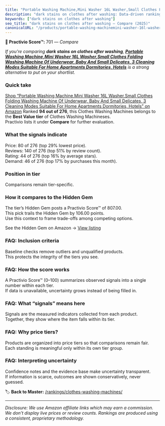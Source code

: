 ```yaml
---
title: "Portable Washing Machine,Mini Washer 16L Washer,Small Clothes Folding Washing Machine Of Underwear, Baby And Small Delicates, 3 Cleaning Modes Suitable For Home Apartments Dormitories, Hotels"
description: "dark stains on clothes after washing: Data-driven ranking using the Practivio Score™. Positioned by quality, value, demand, findability, momentum."
keywords: ["dark stains on clothes after washing"]
seo_title: "dark stains on clothes after washing — Compare (2025)"
canonicalURL: "/products/portable-washing-machinemini-washer-16l-washersmall-clothes-folding-washing-machine-of-underwear-baby-and-small-delicates-3-cleaning-modes-suitable-for-home-apartments-dormitories-hotels-B0FBR1VC12/"
---
```


**🛒 Practivio Score™:** 701 — _Compare_


*If you're comparing **dark stains on clothes after washing**, **[Portable Washing Machine,Mini Washer 16L Washer,Small Clothes Folding Washing Machine Of Underwear, Baby And Small Delicates, 3 Cleaning Modes Suitable For Home Apartments Dormitories, Hotels](https://www.amazon.com/dp/B0FBR1VC12?tag=practivio-20)** is a strong alternative to put on your shortlist.*
### Quick take
[Shop “Portable Washing Machine,Mini Washer 16L Washer,Small Clothes Folding Washing Machine Of Underwear, Baby And Small Delicates, 3 Cleaning Modes Suitable For Home Apartments Dormitories, Hotels” on Amazon](https://www.amazon.com/dp/B0FBR1VC12?tag=practivio-20)
Ranked **94 out of 276**, this Clothes Washing Machines belongs to the **Best Value tier** of Clothes Washing Machineses.  
Practivio lists it under **Compare** for further evaluation.

### What the signals indicate
Price: 80 of 276 (top 29% lowest price).  
Reviews: 140 of 276 (top 51% by review count).  
Rating: 44 of 276 (top 16% by average stars).  
Demand: 46 of 276 (top 17% by purchases this month).

### Position in tier
Comparisons remain tier-specific.

### How it compares to the Hidden Gem
The tier’s Hidden Gem posts a Practivio Score™ of 807.00.  
This pick trails the Hidden Gem by 106.00 points.  
Use this context to frame trade-offs among competing options.  

See the Hidden Gem on Amazon → [View listing](https://www.amazon.com/dp/B01N68XF0O?tag=practivio-20)

### FAQ: Inclusion criteria
Baseline checks remove outliers and unqualified products.  
This protects the integrity of the tiers you see.

### FAQ: How the score works
A Practivio Score™ (0–100) summarizes observed signals into a single number within each tier.  
If data is unavailable, uncertainty grows instead of being filled in.

### FAQ: What “signals” means here
Signals are the measured indicators collected from each product.  
Together, they show where the item falls within its tier.

### FAQ: Why price tiers?
Products are organized into price tiers so that comparisons remain fair.  
Each standing is meaningful only within its own tier group.

### FAQ: Interpreting uncertainty
Confidence notes and the evidence base make uncertainty transparent.  
If information is scarce, outcomes are shown conservatively, never guessed.

<!-- Missing template for Compare/CompareWithinPriceClass -->


🏷️ **Back to Master:** [/rankings/clothes-washing-machines/](/rankings/clothes-washing-machines/)

---
_Disclosure: We use Amazon affiliate links which may earn a commission. We don’t display live prices or review counts. Rankings are produced using a consistent, proprietary methodology._

